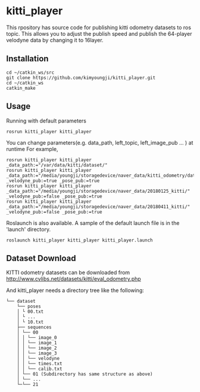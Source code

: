 # kitti_player

This rpository has source code for publishing kitti odometry datasets to ros topic. This allows you to adjust the publish speed and publish the 64-player velodyne data by changing it to 16layer.

## Installation

```
cd ~/catkin_ws/src
git clone https://github.com/kimyoungji/kitti_player.git
cd ~/catkin_ws
catkin_make
```

## Usage

Running with default parameters

```
rosrun kitti_player kitti_player
```

You can change parameters(e.g. data_path, left_topic, left_image_pub ... ) at runtime
For example, 

```
rosrun kitti_player kitti_player _data_path:="/var/data/kitti/dataset/"
rosrun kitti_player kitti_player _data_path:="/media/youngji/storagedevice/naver_data/kitti_odometry/dataset/" _velodyne_pub:=true _pose_pub:=true
rosrun kitti_player kitti_player _data_path:="/media/youngji/storagedevice/naver_data/20180125_kitti/" _velodyne_pub:=false _pose_pub:=true
rosrun kitti_player kitti_player _data_path:="/media/youngji/storagedevice/naver_data/20180411_kitti/" _velodyne_pub:=false _pose_pub:=true

```

Roslaunch is also available. A sample of the default launch file is in the 'launch' directory.

```
roslaunch kitti_player kitti_player kitti_player.launch
```

## Dataset Download

KITTI odometry datasets can be downloaded from http://www.cvlibs.net/datasets/kitti/eval_odometry.php

And kitti_player needs a directory tree like the following: 
```
└── dataset
    └── poses
    │ └ 00.txt
    │ └ ...
    │ └ 10.txt
    ├── sequences
    │ └── 00
    │ │ └── image_0
    │ │ └── image_1
    │ │ └── image_2
    │ │ └── image_3
    │ │ └── velodyne
    │ │ └── times.txt
    │ │ └── calib.txt
    │ └── 01 (Subdirectory has same structure as above)
    │ └── ...
    └─└── 21
```

